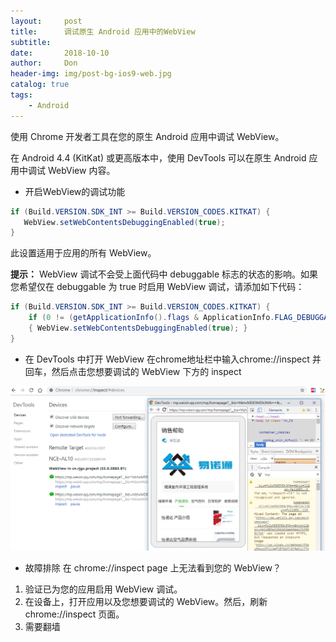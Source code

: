 ```yaml
---
layout:     post
title:      调试原生 Android 应用中的WebView
subtitle:   
date:       2018-10-10
author:     Don
header-img: img/post-bg-ios9-web.jpg
catalog: true
tags:
    - Android
---
```


使用 Chrome 开发者工具在您的原生 Android 应用中调试 WebView。

在 Android 4.4 (KitKat) 或更高版本中，使用 DevTools 可以在原生 Android 应用中调试 WebView 内容。

 - 开启WebView的调试功能 
 ```java
 if (Build.VERSION.SDK_INT >= Build.VERSION_CODES.KITKAT) {
    WebView.setWebContentsDebuggingEnabled(true);
}
```
此设置适用于应用的所有 WebView。

**提示：** WebView 调试不会受上面代码中 debuggable 标志的状态的影响。如果您希望仅在 debuggable 为 true 时启用 WebView 调试，请添加如下代码：
```java
if (Build.VERSION.SDK_INT >= Build.VERSION_CODES.KITKAT) {
    if (0 != (getApplicationInfo().flags & ApplicationInfo.FLAG_DEBUGGABLE))
    { WebView.setWebContentsDebuggingEnabled(true); }
}
```
- 在 DevTools 中打开 WebView
在chrome地址栏中输入chrome://inspect 并回车，然后点击您想要调试的 WebView 下方的 inspect
<img src="https://github.com/Don-Lee/Notes/blob/master/Images/webview_debug.png"/>

- 故障排除
在 chrome://inspect page 上无法看到您的 WebView？

1. 验证已为您的应用启用 WebView 调试。
2. 在设备上，打开应用以及您想要调试的 WebView。然后，刷新 chrome://inspect 页面。
3. 需要翻墙
